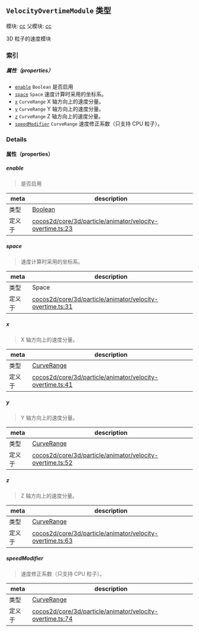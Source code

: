 ## `VelocityOvertimeModule` 类型



模块: [cc](../modules/cc.md)
父模块: [cc](../modules/cc.md)


3D 粒子的速度模块



### 索引

##### 属性（properties）

  - [`enable`](#enable) `Boolean` 是否启用
  - [`space`](#space) `Space` 速度计算时采用的坐标系。
  - [`x`](#x) `CurveRange` X 轴方向上的速度分量。
  - [`y`](#y) `CurveRange` Y 轴方向上的速度分量。
  - [`z`](#z) `CurveRange` Z 轴方向上的速度分量。
  - [`speedModifier`](#speedmodifier) `CurveRange` 速度修正系数（只支持 CPU 粒子）。





### Details


#### 属性（properties）


##### enable

> 是否启用

| meta | description |
|------|-------------|
| 类型 | <a href="https://developer.mozilla.org/en/JavaScript/Reference/Global_Objects/Boolean" class="crosslink external" target="_blank">Boolean</a> |
| 定义于 | [cocos2d/core/3d/particle/animator/velocity-overtime.ts:23](https://github.com/cocos-creator/engine/blob/5a29bc48b8b66d479bb93d92e64418ce8a7c0f34/cocos2d/core/3d/particle/animator/velocity-overtime.ts#L23) |



##### space

> 速度计算时采用的坐标系。

| meta | description |
|------|-------------|
| 类型 | Space |
| 定义于 | [cocos2d/core/3d/particle/animator/velocity-overtime.ts:31](https://github.com/cocos-creator/engine/blob/5a29bc48b8b66d479bb93d92e64418ce8a7c0f34/cocos2d/core/3d/particle/animator/velocity-overtime.ts#L31) |



##### x

> X 轴方向上的速度分量。

| meta | description |
|------|-------------|
| 类型 | <a href="../classes/CurveRange.html" class="crosslink">CurveRange</a> |
| 定义于 | [cocos2d/core/3d/particle/animator/velocity-overtime.ts:41](https://github.com/cocos-creator/engine/blob/5a29bc48b8b66d479bb93d92e64418ce8a7c0f34/cocos2d/core/3d/particle/animator/velocity-overtime.ts#L41) |



##### y

> Y 轴方向上的速度分量。

| meta | description |
|------|-------------|
| 类型 | <a href="../classes/CurveRange.html" class="crosslink">CurveRange</a> |
| 定义于 | [cocos2d/core/3d/particle/animator/velocity-overtime.ts:52](https://github.com/cocos-creator/engine/blob/5a29bc48b8b66d479bb93d92e64418ce8a7c0f34/cocos2d/core/3d/particle/animator/velocity-overtime.ts#L52) |



##### z

> Z 轴方向上的速度分量。

| meta | description |
|------|-------------|
| 类型 | <a href="../classes/CurveRange.html" class="crosslink">CurveRange</a> |
| 定义于 | [cocos2d/core/3d/particle/animator/velocity-overtime.ts:63](https://github.com/cocos-creator/engine/blob/5a29bc48b8b66d479bb93d92e64418ce8a7c0f34/cocos2d/core/3d/particle/animator/velocity-overtime.ts#L63) |



##### speedModifier

> 速度修正系数（只支持 CPU 粒子）。

| meta | description |
|------|-------------|
| 类型 | <a href="../classes/CurveRange.html" class="crosslink">CurveRange</a> |
| 定义于 | [cocos2d/core/3d/particle/animator/velocity-overtime.ts:74](https://github.com/cocos-creator/engine/blob/5a29bc48b8b66d479bb93d92e64418ce8a7c0f34/cocos2d/core/3d/particle/animator/velocity-overtime.ts#L74) |






